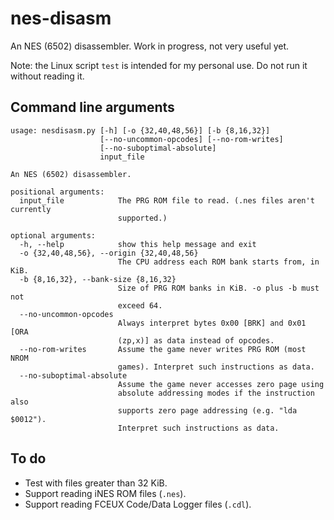 # nes-disasm
An NES (6502) disassembler. Work in progress, not very useful yet.

Note: the Linux script `test` is intended for my personal use. Do not run it without reading it.

## Command line arguments
```
usage: nesdisasm.py [-h] [-o {32,40,48,56}] [-b {8,16,32}]
                    [--no-uncommon-opcodes] [--no-rom-writes]
                    [--no-suboptimal-absolute]
                    input_file

An NES (6502) disassembler.

positional arguments:
  input_file            The PRG ROM file to read. (.nes files aren't currently
                        supported.)

optional arguments:
  -h, --help            show this help message and exit
  -o {32,40,48,56}, --origin {32,40,48,56}
                        The CPU address each ROM bank starts from, in KiB.
  -b {8,16,32}, --bank-size {8,16,32}
                        Size of PRG ROM banks in KiB. -o plus -b must not
                        exceed 64.
  --no-uncommon-opcodes
                        Always interpret bytes 0x00 [BRK] and 0x01 [ORA
                        (zp,x)] as data instead of opcodes.
  --no-rom-writes       Assume the game never writes PRG ROM (most NROM
                        games). Interpret such instructions as data.
  --no-suboptimal-absolute
                        Assume the game never accesses zero page using
                        absolute addressing modes if the instruction also
                        supports zero page addressing (e.g. "lda $0012").
                        Interpret such instructions as data.
```

## To do
* Test with files greater than 32 KiB.
* Support reading iNES ROM files (`.nes`).
* Support reading FCEUX Code/Data Logger files (`.cdl`).

